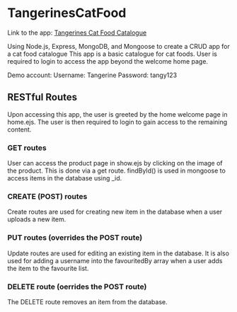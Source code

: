 # TangerinesCatFood

Link to the app: [Tangerines Cat Food Catalogue](https://guarded-beach-28265.herokuapp.com/)

Using Node.js, Express, MongoDB, and Mongoose to create a CRUD app for a cat food catalogue
This app is a basic catalogue for cat foods. User is required to login to access the app beyond the welcome home page.

Demo account:
Username: Tangerine
Password: tangy123

## RESTful Routes

Upon accessing this app, the user is greeted by the home welcome page in home.ejs.
The user is then required to login to gain access to the remaining content.

### GET routes

User can access the product page in show.ejs by clicking on the image of the product. This is done via a get route.
findById() is used in mongoose to access items in the database using _id.

### CREATE (POST) routes 

Create routes are used for creating new item in the database when a user uploads a new item.

### PUT routes (overrides the POST route)

Update routes are used for editing an existing item in the database.
It is also used for adding a username into the favouritedBy array when a user adds the item to the favourite list.

### DELETE route (oerrides the POST route)

The DELETE route removes an item from the database.